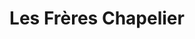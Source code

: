 ---
title: "Les Frères Chapelier"
url: /toulouse/les-freres-chapelier-rue-leon-gambetta/
shop: boulangerie
---